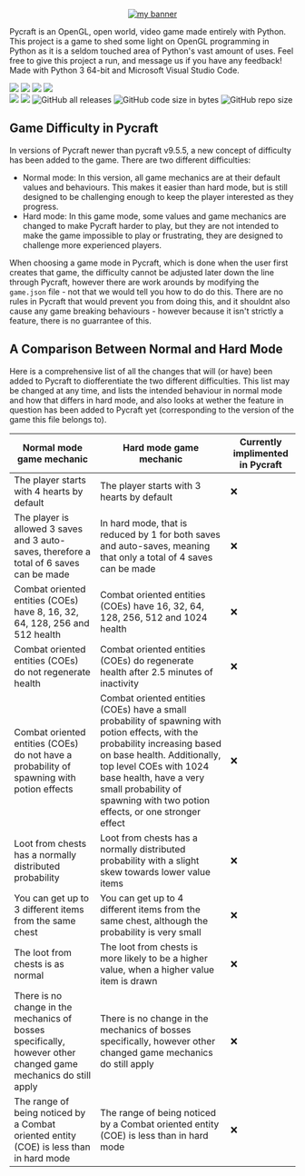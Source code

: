 <p align="center">
  <a href="https://github.com/PycraftDeveloper" target="_blank" rel="noreferrer"><img src="https://github.com/PycraftDeveloper/Pycraft/assets/81379254/66cf677f-b4c9-4ee3-b487-69243f01ba34" alt="my banner"></a>
</p>

Pycraft is an OpenGL, open world, video game made entirely with Python. This project is a game to shed some light on OpenGL programming in Python as it is a seldom touched area of Python's vast amount of uses. Feel free to give this project a run, and message us if you have any feedback! <br />
Made with Python 3 64-bit and Microsoft Visual Studio Code.

[![](https://img.shields.io/badge/python-3.10-blue.svg)](www.python.org/downloads/release/python-3100) [![](https://img.shields.io/badge/python-3.9-blue.svg)](www.python.org/downloads/release/python-390) [![](https://img.shields.io/badge/python-3.8-blue.svg)](www.python.org/downloads/release/python-380) [![](https://img.shields.io/badge/python-3.7-blue.svg)](www.python.org/downloads/release/python-370) <br />
![](https://img.shields.io/github/license/PycraftDeveloper/Pycraft) ![](https://img.shields.io/github/stars/PycraftDeveloper/Pycraft) ![GitHub all releases](https://img.shields.io/github/downloads/PycraftDeveloper/Pycraft/total) ![GitHub code size in bytes](https://img.shields.io/github/languages/code-size/PycraftDeveloper/Pycraft) ![GitHub repo size](https://img.shields.io/github/repo-size/PycraftDeveloper/Pycraft)

## Game Difficulty in Pycraft

In versions of Pycraft newer than pycraft v9.5.5, a new concept of difficulty has been added to the game. There are two different difficulties:

* Normal mode: In this version, all game mechanics are at their default values and behaviours. This makes it easier than hard mode, but is still designed to be challenging enough to keep the player interested as they progress.
* Hard mode: In this game mode, some values and game mechanics are changed to make Pycraft harder to play, but they are not intended to make the game impossible to play or frustrating, they are designed to challenge more experienced players.

When choosing a game mode in Pycraft, which is done when the user first creates that game, the difficulty cannot be adjusted later down the line through Pycraft, however there are work arounds by modifying the ``game.json`` file - not that we would tell you how to do do this. There are no rules in Pycraft that would prevent you from doing this, and it shouldnt also cause any game breaking behaviours - however because it isn't strictly a feature, there is no guarrantee of this.

## A Comparison Between Normal and Hard Mode

Here is a comprehensive list of all the changes that will (or have) been added to Pycraft to diofferentiate the two different difficulties. This list may be changed at any time, and lists the intended behaviour in normal mode and how that differs in hard mode, and also looks at wether the feature in question has been added to Pycraft yet (corresponding to the version of the game this file belongs to).

|Normal mode game mechanic|Hard mode game mechanic|Currently implimented in Pycraft|
|---|---|---|
|The player starts with 4 hearts by default|The player starts with 3 hearts by default|❌|
|The player is allowed 3 saves and 3 auto-saves, therefore a total of 6 saves can be made|In hard mode, that is reduced by 1 for both saves and auto-saves, meaning that only a total of 4 saves can be made|❌|
|Combat oriented entities (COEs) have 8, 16, 32, 64, 128, 256 and 512 health|Combat oriented entities (COEs) have 16, 32, 64, 128, 256, 512 and 1024 health|❌|
|Combat oriented entities (COEs) do not regenerate health|Combat oriented entities (COEs) do regenerate health after 2.5 minutes of inactivity|❌|
|Combat oriented entities (COEs) do not have a probability of spawning with potion effects|Combat oriented entities (COEs) have a small probability of spawning with potion effects, with the probability increasing based on base health. Additionally, top level COEs with 1024 base health, have a very small probability of spawning with two potion effects, or one stronger effect|❌|
|Loot from chests has a normally distributed probability|Loot from chests has a normally distributed probability with a slight skew towards lower value items|❌|
|You can get up to 3 different items from the same chest|You can get up to 4 different items from the same chest, although the probability is very small|❌|
|The loot from chests is as normal|The loot from chests is more likely to be a higher value, when a higher value item is drawn|❌|
|There is no change in the mechanics of bosses specifically, however other changed game mechanics do still apply|There is no change in the mechanics of bosses specifically, however other changed game mechanics do still apply|❌|
|The range of being noticed by a Combat oriented entity (COE) is less than in hard mode|The range of being noticed by a Combat oriented entity (COE) is less than in hard mode|❌|
